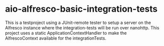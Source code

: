 # aio-alfresco-basic-integration-tests
This is a testproject using a JUnit-remote tester to setup a server on the Alfresco instance 
where the integration-tests will be run over nanohttp. 
This project uses a static ApplicationContextHandler to make the AlfrescoContext available for the integrationTests.
